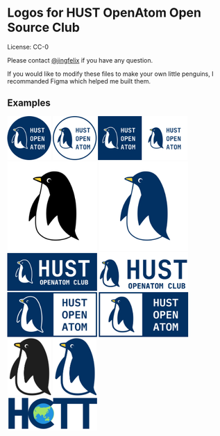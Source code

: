 # Logos for HUST OpenAtom Open Source Club

License: CC-0

Please contact [@jingfelix](https://github.com/jingfelix) if you have any question.

If you would like to modify these files to make your own little penguins, I recommanded Figma which helped me built them.

## Examples

<div>
<img src="logo_dark_circle/logo_dark_circle.svg" style="width: 20%">
<img src="logo_light_circle/logo_light_circle.svg" style="width: 20%">
<img src="logo_dark_square/logo_dark_square.svg" style="width: 20%">
<img src="logo_light_square/logo_light_square.svg" style="width: 20%">
</div>

<div>
<img src="penguin_black/penguin_black.svg" style="width: 41%">
<img src="penguin_blue/penguin_blue.svg" style="width: 41%">
</div>

<div>
<img src="slogan_dark/slogan_dark.svg" style="width: 41%">
<img src="slogan_light/slogan_light.svg" style="width: 41%">
</div>

<div>
<img src="tips_dark/tips_dark.svg" style="width: 41%">
<img src="tips_light/tips_light.svg" style="width: 41%">
</div>

<div>
<img src="penguin_black_small/penguin_black_small.svg" style="width: 20%">
<img src="penguin_blue_small/penguin_blue_small.svg" style="width: 20%">
</div>

<div>
<img src="hctt/hctt.svg" style="width: 41%">
</div>
